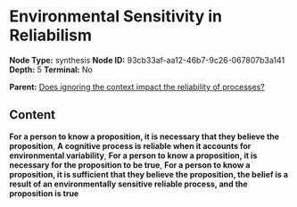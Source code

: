 # Environmental Sensitivity in Reliabilism

**Node Type:** synthesis
**Node ID:** 93cb33af-aa12-46b7-9c26-067807b3a141
**Depth:** 5
**Terminal:** No

**Parent:** [Does ignoring the context impact the reliability of processes?](does-ignoring-the-context-impact-the-reliability-of-processes-antithesis-d6767706-78a4-45eb-b7d3-b49624cbe860.md)

## Content

**For a person to know a proposition, it is necessary that they believe the proposition**, **A cognitive process is reliable when it accounts for environmental variability**, **For a person to know a proposition, it is necessary for the proposition to be true**, **For a person to know a proposition, it is sufficient that they believe the proposition, the belief is a result of an environmentally sensitive reliable process, and the proposition is true**
